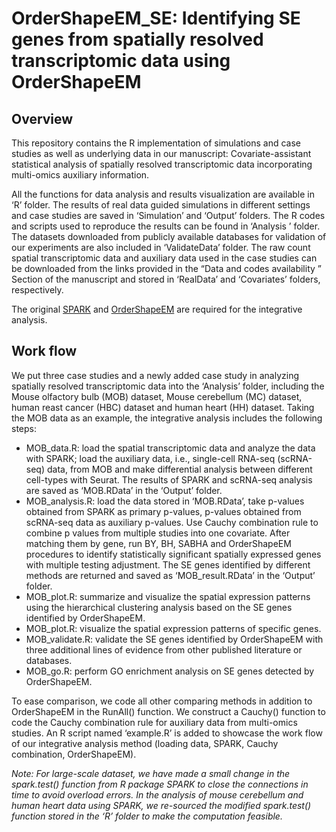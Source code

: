# OrderShapeEM_SE: Identifying SE genes from spatially resolved transcriptomic data using OrderShapeEM

## Overview

This repository contains the R implementation of simulations and case studies as well as underlying data in our manuscript: Covariate-assistant statistical analysis of spatially resolved transcriptomic data incorporating multi-omics auxiliary information. 

All the functions for data analysis and results visualization are available in ‘R’ folder. The results of real data guided simulations in different settings and case studies are saved in ‘Simulation’ and ‘Output’ folders. The R codes and scripts used to reproduce the results can be found in ‘Analysis ’ folder. The datasets downloaded from publicly available databases for validation of our experiments are also included in ‘ValidateData’ folder. The raw count spatial transcriptomic data and auxiliary data used in the case studies can be downloaded from the links provided in the “Data and codes availability ” Section of the manuscript and stored in ‘RealData’ and ‘Covariates’ folders, respectively. 

The original [SPARK](https://github.com/xzhoulab/SPARK ) and [OrderShapeEM](https://github.com/jchen1981/OrderShapeEM) are required for the integrative analysis.

## Work flow

We put  three case studies and a newly added case study in analyzing spatially resolved transcriptomic data into the ‘Analysis’ folder, including the Mouse olfactory bulb (MOB) dataset, Mouse cerebellum (MC) dataset, human reast cancer (HBC) dataset and human heart (HH) dataset. Taking the MOB data as an example, the integrative analysis includes the following steps:

- MOB_data.R: load the spatial transcriptomic data and analyze the data with SPARK; load the auxiliary data, i.e., single-cell RNA-seq (scRNA-seq) data, from MOB and make differential analysis between different cell-types with Seurat.  The results of SPARK and scRNA-seq analysis are saved as ‘MOB.RData’ in the ‘Output’ folder.
- MOB_analysis.R: load the data stored in ‘MOB.RData’, take p-values obtained from SPARK as primary p-values, p-values obtained from scRNA-seq data as auxiliary p-values. Use Cauchy combination rule to combine p values from multiple studies into one covariate. After matching them by gene, run BY, BH, SABHA and OrderShapeEM procedures to identify statistically significant spatially expressed genes with multiple testing adjustment. The SE genes identified by different methods are returned and saved as ‘MOB_result.RData’ in the ‘Output’ folder.
- MOB_plot.R: summarize and visualize the spatial expression patterns using the hierarchical clustering analysis based on the SE genes identified by OrderShapeEM.
- MOB_plot.R: visualize the spatial expression patterns of specific genes.
- MOB_validate.R: validate the SE genes identified by OrderShapeEM with three additional lines of evidence from other published literature or databases.
- MOB_go.R: perform GO enrichment analysis on SE genes detected by OrderShapeEM.

To ease comparison, we code all other comparing methods in addition to OrderShapeEM in the RunAll() function. We construct a Cauchy() function to code the Cauchy combination rule for auxiliary data from multi-omics studies. An R script named ‘example.R’ is added to showcase the work flow of our integrative analysis method (loading data, SPARK, Cauchy combination, OrderShapeEM).

*Note: For large-scale dataset, we have made a small change in the spark.test() function from R package SPARK to close the connections in time to avoid overload errors. In the analysis of mouse cerebellum and human heart data using SPARK, we re-sourced the modified spark.test() function stored in the ‘R’ folder to make the computation feasible.*

